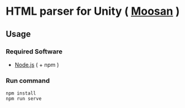 # HTML parser for Unity ( [Moosan](https://github.com/Moosan) )

## Usage

### Required Software

- [Node.js](https://nodejs.org/) ( + npm )

### Run command

``` shell
npm install
npm run serve
```
